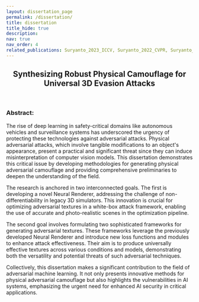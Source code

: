 ```yaml
---
layout: dissertation_page
permalink: /dissertation/
title: dissertation
title_hide: true
description:
nav: true
nav_order: 4
related_publications: Suryanto_2023_ICCV, Suryanto_2022_CVPR, Suryanto_2020_distributed_blackbox
---
```


<h2 style="text-align: center;">Synthesizing Robust Physical Camouflage for Universal 3D Evasion Attacks</h2>

<br>

### Abstract:
The rise of deep learning in safety-critical domains like autonomous vehicles and surveillance systems has underscored the urgency of protecting these technologies against adversarial attacks. Physical adversarial attacks, which involve tangible modifications to an object's appearance, present a practical and significant threat since they can induce misinterpretation of computer vision models. This dissertation demonstrates this critical issue by developing methodologies for generating physical adversarial camouflage and providing comprehensive preliminaries to deepen the understanding of the field.

The research is anchored in two interconnected goals. The first is developing a novel Neural Renderer, addressing the challenge of non-differentiability in legacy 3D simulators. This innovation is crucial for optimizing adversarial textures in a white-box attack framework, enabling the use of accurate and photo-realistic scenes in the optimization pipeline.

The second goal involves formulating two sophisticated frameworks for generating adversarial textures. These frameworks leverage the previously developed Neural Renderer and introduce new loss functions and modules to enhance attack effectiveness. Their aim is to produce universally effective textures across various conditions and models, demonstrating both the versatility and potential threats of such adversarial techniques.

Collectively, this dissertation makes a significant contribution to the field of adversarial machine learning. It not only presents innovative methods for physical adversarial camouflage but also highlights the vulnerabilities in AI systems, emphasizing the urgent need for enhanced AI security in critical applications.

<br>
